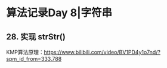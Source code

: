 # 算法记录Day 8|字符串

## 28. 实现 strStr() 
KMP算法原理：https://www.bilibili.com/video/BV1PD4y1o7nd/?spm_id_from=333.788
